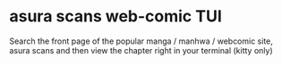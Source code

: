 # asura scans web-comic TUI

Search the front page of the popular manga / manhwa / webcomic site, asura scans and then view the chapter right in your terminal (kitty only)


